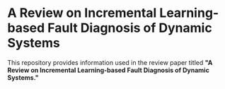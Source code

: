 # A Review on Incremental Learning-based Fault Diagnosis of Dynamic Systems

This repository provides information used in the review paper titled **"A Review on Incremental Learning-based Fault Diagnosis of Dynamic Systems."** 


